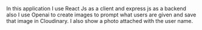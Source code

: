 In this application I use React Js as a client and express js as a backend also I use Openai to create images to prompt what users are given and save that image in Cloudinary. I also show a photo attached with the user name.
